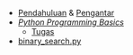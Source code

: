 * [Pendahuluan](https://docs.google.com/presentation/d/1PsKyl35NfwqQ1q9wGN4qqoQ1MqPcQ4U-?rtpof=true&usp=drive_fs) & [Pengantar](https://docs.google.com/presentation/d/1Py8QM9_2kZiHwYOpH8B9LUpKHSm6BCXo?rtpof=true&usp=drive_fs)
* [_Python Programming Basics_](https://drive.google.com/file/d/1PqwFYvO-58Li8SgdxYK5iJrlzngES2X1/view?usp=sharing)
    * [Tugas](https://colab.research.google.com/drive/194ruaU4p-dHKESLzE_n3NH9E6uE48w-M?usp=sharing)
* [binary_search.py](binary_search.py)
